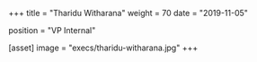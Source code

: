 +++
title = "Tharidu Witharana"
weight = 70
date = "2019-11-05"

position = "VP Internal"

[asset]
  image = "execs/tharidu-witharana.jpg"
+++
